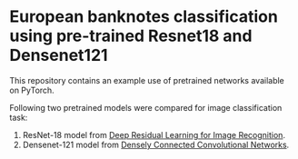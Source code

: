 # European banknotes classification using pre-trained Resnet18 and Densenet121

This repository contains an example use of pretrained networks available on PyTorch.

Following two pretrained models were compared for image classification task:

1. ResNet-18 model from [Deep Residual Learning for Image Recognition](https://arxiv.org/pdf/1512.03385.pdf).
2. Densenet-121 model from [Densely Connected Convolutional Networks](https://arxiv.org/abs/1608.06993).